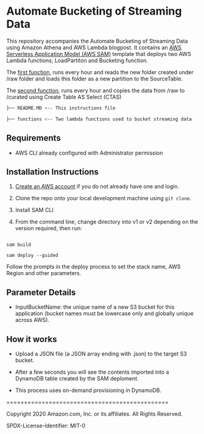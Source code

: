 # Automate Bucketing of Streaming Data

  
This repository accompanies the Automate Bucketing of Streaming Data using Amazon Athena and AWS Lambda blogpost. It contains an [AWS Serverless Application Model (AWS SAM)](https://aws.amazon.com/serverless/sam/) template that deploys two AWS Lambda functions; LoadPartiton and Bucketing function.

The [first function](./functions/LoadPartition.py), runs every hour and reads the new folder created under /raw folder and loads this folder as a new partition to the SourceTable. 

The [second function](./functions/LoadPartition.py), runs every hour and copies the data from /raw to /curated using Create Table AS Select (CTAS)  

```bash
├── README.MD <-- This instructions file

├── functions <-- Two lambda functions used to bucket streaming data
```

  

## Requirements

  

* AWS CLI already configured with Administrator permission



  

## Installation Instructions

  

1.  [Create an AWS account](https://portal.aws.amazon.com/gp/aws/developer/registration/index.html) if you do not already have one and login.

  

2. Clone the repo onto your local development machine using `git clone`.
3.  Install SAM CLI


  
4. From the command line, change directory into v1 or v2 depending on the version required, then run:

```

sam build

sam deploy --guided

```

Follow the prompts in the deploy process to set the stack name, AWS Region and other parameters.

  

## Parameter Details

  

* InputBucketName: the unique name of a new S3 bucket for this application (bucket names must be lowercase only and globally unique across AWS).

  

## How it works

  

* Upload a JSON file (a JSON array ending with .json) to the target S3 bucket.

* After a few seconds you will see the contents imported into a DynamoDB table created by the SAM deploment.

* This process uses on-demand provisioning in DynamoDB.

  

==============================================

  

Copyright 2020 Amazon.com, Inc. or its affiliates. All Rights Reserved.

  

SPDX-License-Identifier: MIT-0